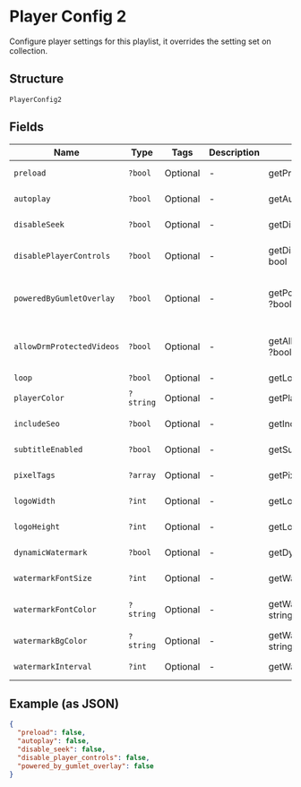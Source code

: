 
# Player Config 2

Configure player settings for this playlist, it overrides the setting set on collection.

## Structure

`PlayerConfig2`

## Fields

| Name | Type | Tags | Description | Getter | Setter |
|  --- | --- | --- | --- | --- | --- |
| `preload` | `?bool` | Optional | - | getPreload(): ?bool | setPreload(?bool preload): void |
| `autoplay` | `?bool` | Optional | - | getAutoplay(): ?bool | setAutoplay(?bool autoplay): void |
| `disableSeek` | `?bool` | Optional | - | getDisableSeek(): ?bool | setDisableSeek(?bool disableSeek): void |
| `disablePlayerControls` | `?bool` | Optional | - | getDisablePlayerControls(): ?bool | setDisablePlayerControls(?bool disablePlayerControls): void |
| `poweredByGumletOverlay` | `?bool` | Optional | - | getPoweredByGumletOverlay(): ?bool | setPoweredByGumletOverlay(?bool poweredByGumletOverlay): void |
| `allowDrmProtectedVideos` | `?bool` | Optional | - | getAllowDrmProtectedVideos(): ?bool | setAllowDrmProtectedVideos(?bool allowDrmProtectedVideos): void |
| `loop` | `?bool` | Optional | - | getLoop(): ?bool | setLoop(?bool loop): void |
| `playerColor` | `?string` | Optional | - | getPlayerColor(): ?string | setPlayerColor(?string playerColor): void |
| `includeSeo` | `?bool` | Optional | - | getIncludeSeo(): ?bool | setIncludeSeo(?bool includeSeo): void |
| `subtitleEnabled` | `?bool` | Optional | - | getSubtitleEnabled(): ?bool | setSubtitleEnabled(?bool subtitleEnabled): void |
| `pixelTags` | `?array` | Optional | - | getPixelTags(): ?array | setPixelTags(?array pixelTags): void |
| `logoWidth` | `?int` | Optional | - | getLogoWidth(): ?int | setLogoWidth(?int logoWidth): void |
| `logoHeight` | `?int` | Optional | - | getLogoHeight(): ?int | setLogoHeight(?int logoHeight): void |
| `dynamicWatermark` | `?bool` | Optional | - | getDynamicWatermark(): ?bool | setDynamicWatermark(?bool dynamicWatermark): void |
| `watermarkFontSize` | `?int` | Optional | - | getWatermarkFontSize(): ?int | setWatermarkFontSize(?int watermarkFontSize): void |
| `watermarkFontColor` | `?string` | Optional | - | getWatermarkFontColor(): ?string | setWatermarkFontColor(?string watermarkFontColor): void |
| `watermarkBgColor` | `?string` | Optional | - | getWatermarkBgColor(): ?string | setWatermarkBgColor(?string watermarkBgColor): void |
| `watermarkInterval` | `?int` | Optional | - | getWatermarkInterval(): ?int | setWatermarkInterval(?int watermarkInterval): void |

## Example (as JSON)

```json
{
  "preload": false,
  "autoplay": false,
  "disable_seek": false,
  "disable_player_controls": false,
  "powered_by_gumlet_overlay": false
}
```

